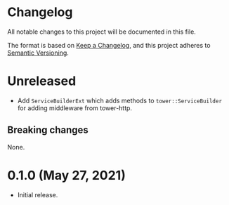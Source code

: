 # Changelog

All notable changes to this project will be documented in this file.

The format is based on [Keep a Changelog](https://keepachangelog.com/en/1.0.0/),
and this project adheres to [Semantic Versioning](https://semver.org/spec/v2.0.0.html).

# Unreleased

- Add `ServiceBuilderExt` which adds methods to `tower::ServiceBuilder` for
  adding middleware from tower-http.

## Breaking changes

None.

# 0.1.0 (May 27, 2021)

- Initial release.
